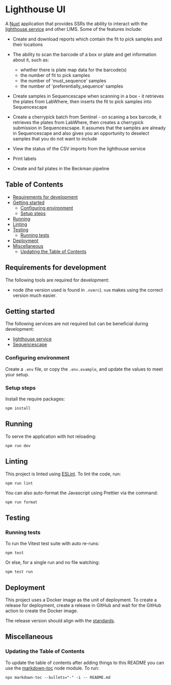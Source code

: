 # Lighthouse UI

A [Nuxt](https://nuxt.com) application that provides SSRs the ability to interact with the [lighthouse service](https://github.com/sanger/lighthouse) and other LIMS. Some
of the features include:

- Create and download reports which contain the fit to pick samples and their locations
- The ability to scan the barcode of a box or plate and get information about it, such as:
  - whether there is plate map data for the barcode(s)
  - the number of fit to pick samples
  - the number of 'must_sequence' samples
  - the number of 'preferentially_sequence' samples
- Create samples in Sequencescape when scanning in a box - it retrieves the plates from LabWhere, then inserts the fit
  to pick samples into Sequencescape

- Create a cherrypick batch from Sentinel - on scaning a box barcode, it retrieves the plates from LabWhere, then
  creates a cherrypick submission in Sequencescsape. It assumes that the samples are already in Sequencescape and also
  gives you an opportunity to deselect samples that you do not want to include
- View the status of the CSV imports from the lighthouse service
- Print labels
- Create and fail plates in the Beckman pipeline

## Table of Contents

<!-- toc -->

- [Requirements for development](#requirements-for-development)
- [Getting started](#getting-started)
  - [Configuring environment](#configuring-environment)
  - [Setup steps](#setup-steps)
- [Running](#running)
- [Linting](#linting)
- [Testing](#testing)
  - [Running tests](#running-tests)
- [Deployment](#deployment)
- [Miscellaneous](#miscellaneous)
  - [Updating the Table of Contents](#updating-the-table-of-contents)

<!-- tocstop -->

## Requirements for development

The following tools are required for development:

- node (the version used is found in `.nvmrc`). `nvm` makes using the correct
  version much easier.

## Getting started

The following services are not required but can be beneficial during development:

- [lighthouse service](https://github.com/sanger/lighthouse)
- [Sequencescape](https://github.com/sanger/sequencescape)

### Configuring environment

Create a `.env` file, or copy the `.env.example`, and update the values to meet your setup.

### Setup steps

Install the require packages:

    npm install

## Running

To serve the application with hot reloading:

    npm run dev

## Linting

This project is linted using [ESLint](https://github.com/eslint/eslint). To lint the code, run:

    npm run lint

You can also auto-format the Javascript using Prettier via the command:

    npm run format

## Testing

### Running tests

To run the Vitest test suite with auto re-runs:

    npm test

Or else, for a single run and no file watching:

    npm test run

## Deployment

This project uses a Docker image as the unit of deployment. To create a release for deployment, create a release
in GitHub and wait for the GitHub action to create the Docker image.

The release version should align with the [standards](https://github.com/sanger/.github/blob/master/standards.md).

## Miscellaneous

### Updating the Table of Contents

To update the table of contents after adding things to this README you can use the [markdown-toc](https://github.com/jonschlinkert/markdown-toc)
node module. To run:

    npx markdown-toc --bullets="-" -i -- README.md
